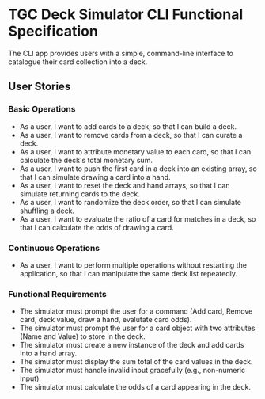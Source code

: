 # TGC Deck Simulator CLI Functional Specification
The CLI app provides users with a simple, command-line interface to catalogue their card collection into a deck.

## User Stories

### Basic Operations
- As a user, I want to add cards to a deck, so that I can build a deck.
- As a user, I want to remove cards from a deck, so that I can curate a deck. 
- As a user, I want to attribute monetary value to each card, so that I can calculate the deck's total monetary sum.
- As a user, I want to push the first card in a deck into an existing array, so that I can simulate drawing a card into a hand.
- As a user, I want to reset the deck and hand arrays, so that I can simulate returning cards to the deck.
- As a user, I want to randomize the deck order, so that I can simulate shuffling a deck.
- As a user, I want to evaluate the ratio of a card for matches in a deck, so that I can calculate the odds of drawing a card.

### Continuous Operations
- As a user, I want to perform multiple operations without restarting the application, so that I can manipulate the same deck list repeatedly.

### Functional Requirements
- The simulator must prompt the user for a command (Add card, Remove card, deck value, draw a hand, evalutate card odds).
- The simulator must prompt the user for a card object with two attributes (Name and Value) to store in the deck.
- The simulator must create a new instance of the deck and add cards into a hand array. 
- The simulator must display the sum total of the card values in the deck. 
- The simulator must handle invalid input gracefully (e.g., non-numeric input).
- The simulator must calculate the odds of a card appearing in the deck.